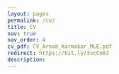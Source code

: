 ```yaml
---
layout: pages
permalink: /cv/
title: CV
nav: true
nav_order: 4
cv_pdf: CV_Arnab_Karmakar_MLE.pdf
redirect: https://bit.ly/3vcCoAJ
description:
---
```

